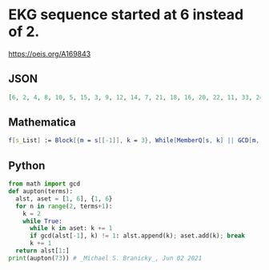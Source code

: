 # EKG sequence started at 6 instead of 2\.
https://oeis.org/A169843
## JSON
```JSON
[6, 2, 4, 8, 10, 5, 15, 3, 9, 12, 14, 7, 21, 18, 16, 20, 22, 11, 33, 24, 26, 13, 39, 27, 30, 25, 35, 28, 32, 34, 17, 51, 36, 38, 19, 57, 42, 40, 44, 46, 23, 69, 45, 48, 50, 52, 54, 56, 49, 63, 60, 55, 65, 70, 58, 29, 87, 66, 62, 31, 93, 72, 64, 68, 74, 37, 111, 75, 78, 76, 80, 82, 41]
```
## Mathematica
```Mathematica
f[s_List] := Block[{m = s[[-1]], k = 3}, While[MemberQ[s, k] || GCD[m, k] == 1, k++]; Append[s, k]]; Nest[f, {6, 2}, 71] (* _Michael De Vlieger_, Jan 21 2016, after _Robert G. Wilson v_ at A064413 *)
```
## Python
```Python
from math import gcd
def aupton(terms):
  alst, aset = [1, 6], {1, 6}
  for n in range(2, terms+1):
    k = 2
    while True:
      while k in aset: k += 1
      if gcd(alst[-1], k) != 1: alst.append(k); aset.add(k); break
      k += 1
  return alst[1:]
print(aupton(73)) # _Michael S. Branicky_, Jun 02 2021
```

